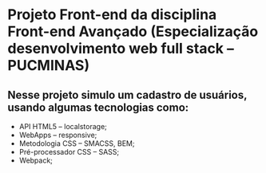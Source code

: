# Projeto Front-end da disciplina Front-end Avançado (Especialização desenvolvimento web full stack – PUCMINAS)

## Nesse projeto simulo um cadastro de usuários, usando algumas tecnologias como:

- API HTML5 – localstorage;
- WebApps – responsive;
- Metodologia CSS – SMACSS, BEM;
- Pré-processador CSS – SASS;
- Webpack;


